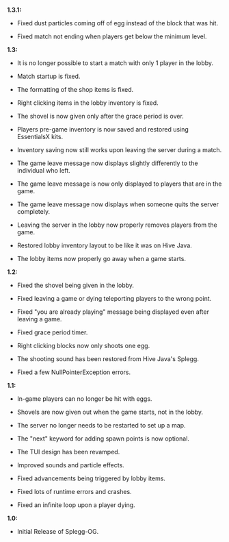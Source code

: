 **1.3.1:**

- Fixed dust particles coming off of egg instead of the block that was hit.

- Fixed match not ending when players get below the minimum level.

**1.3:**

- It is no longer possible to start a match with only 1 player in the lobby.

- Match startup is fixed.

- The formatting of the shop items is fixed.

- Right clicking items in the lobby inventory is fixed.

- The shovel is now given only after the grace period is over.

- Players pre-game inventory is now saved and restored using EssentialsX kits.

- Inventory saving now still works upon leaving the server during a match.

- The game leave message now displays slightly differently to the individual who left.

- The game leave message is now only displayed to players that are in the game.

- The game leave message now displays when someone quits the server completely.

- Leaving the server in the lobby now properly removes players from the game.

- Restored lobby inventory layout to be like it was on Hive Java.

- The lobby items now properly go away when a game starts.

**1.2:**

- Fixed the shovel being given in the lobby.

- Fixed leaving a game or dying teleporting players to the wrong point.

- Fixed "you are already playing" message being displayed even after leaving a game.

- Fixed grace period timer.

- Right clicking blocks now only shoots one egg.

- The shooting sound has been restored from Hive Java's Splegg.

- Fixed a few NullPointerException errors.

**1.1:**

- In-game players can no longer be hit with eggs.

- Shovels are now given out when the game starts, not in the lobby.

- The server no longer needs to be restarted to set up a map.

- The "next" keyword for adding spawn points is now optional.

- The TUI design has been revamped.

- Improved sounds and particle effects.

- Fixed advancements being triggered by lobby items.

- Fixed lots of runtime errors and crashes.

- Fixed an infinite loop upon a player dying.

**1.0:**

- Initial Release of Splegg-OG.